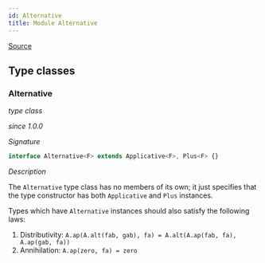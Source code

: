 ```yaml
---
id: Alternative
title: Module Alternative
---
```


[Source](https://github.com/gcanti/fp-ts/blob/master/src/Alternative.ts)

## Type classes

### Alternative

_type class_

_since 1.0.0_

_Signature_

```ts
interface Alternative<F> extends Applicative<F>, Plus<F> {}
```

_Description_

The `Alternative` type class has no members of its own; it just specifies that the type constructor has both
`Applicative` and `Plus` instances.

Types which have `Alternative` instances should also satisfy the following laws:

1.  Distributivity: `A.ap(A.alt(fab, gab), fa) = A.alt(A.ap(fab, fa), A.ap(gab, fa))`
2.  Annihilation: `A.ap(zero, fa) = zero`
